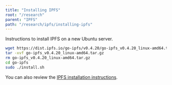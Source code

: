 ```yaml
---
title: "Installing IPFS"
root: "/research"
parent: "IPFS"
path: "/research/ipfs/installing-ipfs"
---
```


Instructions to install IPFS on a new Ubuntu server.

```bash
wget https://dist.ipfs.io/go-ipfs/v0.4.20/go-ipfs_v0.4.20_linux-amd64.tar.gz
tar -xvf go-ipfs_v0.4.20_linux-amd64.tar.gz
rm go-ipfs_v0.4.20_linux-amd64.tar.gz
cd go-ipfs
sudo ./install.sh
```

You can also review the [IPFS installation instructions](https://docs.ipfs.io/introduction/install/).
